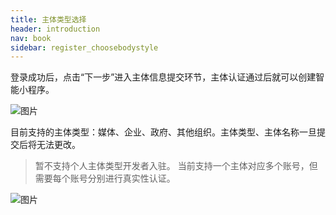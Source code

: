```yaml
---
title: 主体类型选择
header: introduction
nav: book
sidebar: register_choosebodystyle
---
```


登录成功后，点击“下一步”进入主体信息提交环节，主体认证通过后就可以创建智能小程序。

![图片](../../img/introduction/register/1.1.png)




目前支持的主体类型：媒体、企业、政府、其他组织。主体类型、主体名称一旦提交后将无法更改。



> 暂不支持个人主体类型开发者入驻。
> 当前支持一个主体对应多个账号，但需要每个账号分别进行真实性认证。

![图片](../../img/introduction/register/1.2.png)